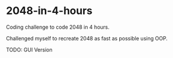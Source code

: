 # 2048-in-4-hours
Coding challenge to code 2048 in 4 hours.

Challenged myself to recreate 2048 as fast as possible using OOP.

TODO: GUI Version
